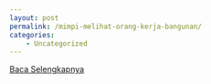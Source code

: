 ```yaml
---
layout: post
permalink: /mimpi-melihat-orang-kerja-bangunan/
categories:
    - Uncategorized
---
```


[Baca Selengkapnya](/05)